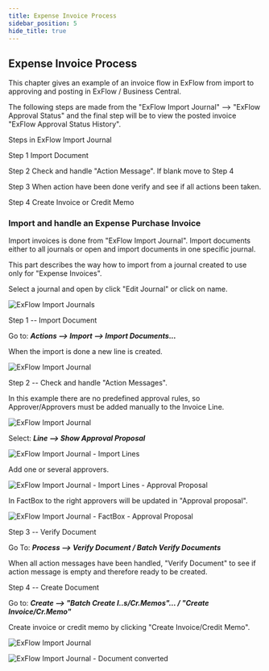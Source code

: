 ```yaml
---
title: Expense Invoice Process
sidebar_position: 5
hide_title: true
---
```

## Expense Invoice Process

This chapter gives an example of an invoice flow in ExFlow from import
to approving and posting in ExFlow / Business Central.

The following steps are made from the "ExFlow Import Journal" \--\>
"ExFlow Approval Status" and the final step will be to view the posted
invoice "ExFlow Approval Status History".

Steps in ExFlow Import Journal

Step 1 Import Document

Step 2 Check and handle "Action Message". If blank move to Step 4

Step 3 When action have been done verify and see if all actions been
taken.

Step 4 Create Invoice or Credit Memo

### Import and handle an Expense Purchase Invoice

Import invoices is done from "ExFlow Import Journal". Import documents
either to all journals or open and import documents in one specific
journal.

This part describes the way how to import from a journal created to use
only for "Expense Invoices".

Select a journal and open by click "Edit Journal" or click on name.

![ExFlow Import Journals](@site/static/img/media/image277.png)

Step 1 -- Import Document

Go to: ***Actions \--\> Import \--\> Import Documents\...***

When the import is done a new line is created.

![ExFlow Import Journal](@site/static/img/media/image278.png)

Step 2 -- Check and handle "Action Messages".

In this example there are no predefined approval rules, so
Approver/Approvers must be added manually to the Invoice Line.

![ExFlow Import Journal](@site/static/img/media/image279.png)

Select: ***Line \--\> Show Approval Proposal***

![ExFlow Import Journal - Import Lines](@site/static/img/media/image280.png)

Add one or several approvers.

![ExFlow Import Journal - Import Lines - Approval Proposal](@site/static/img/media/image281.png)

In FactBox to the right approvers will be updated in "Approval
proposal".

![ExFlow Import Journal - FactBox - Approval Proposal](@site/static/img/media/image282.png)

Step 3 -- Verify Document

Go To: ***Process \--\> Verify Document / Batch Verify Documents***

When all action messages have been handled, "Verify Document" to see if
action message is empty and therefore ready to be created.

Step 4 -- Create Document

Go to: ***Create \--\> "Batch Create I..s/Cr.Memos"\... / "Create
Invoice/Cr.Memo"***

Create invoice or credit memo by clicking "Create Invoice/Credit Memo".

![ExFlow Import Journal](@site/static/img/media/image283.png)

![ExFlow Import Journal - Document converted](@site/static/img/media/image284.png)
